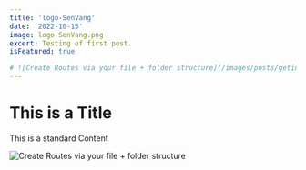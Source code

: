 ```yaml
---
title: 'logo-SenVang'
date: '2022-10-15'
image: logo-SenVang.png
excert: Testing of first post.
isFeatured: true

# ![Create Routes via your file + folder structure](/images/posts/geting-started/getting-started-nextjs.png)
---
```

# This is a Title
This is a standard Content

![Create Routes via your file + folder structure](logo-SenVang.png)